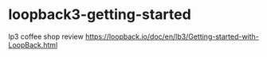 # loopback3-getting-started
lp3 coffee shop review
https://loopback.io/doc/en/lb3/Getting-started-with-LoopBack.html

